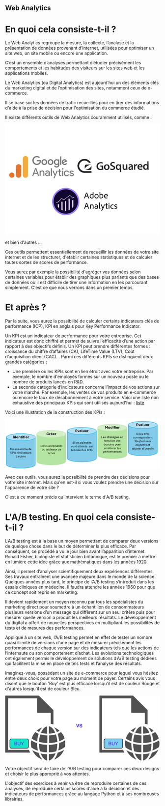 ## Web Analytics

# En quoi cela consiste-t-il ?

Le Web Analytics regroupe la mesure, la collecte, l’analyse et la présentation de données provenant d’Internet, utilisées pour optimiser un site web, un site mobile ou encore une application.

C’est un ensemble d’analyses permettant d’étudier précisément les comportements et les habitudes des visiteurs sur les sites web et les applications mobiles.

Le Web Analytics (ou Digital Analytics) est aujourd’hui un des éléments clés du marketing digital et de l’optimisation des sites, notamment ceux de e-commerce.

Il se base sur les données de trafic recueillies pour en tirer des informations d'aide à la prise de décision pour l'optimisation du commerce étudié.

Il existe différents outils de Web Analytics couramment utilisés, comme :

<img src="logo_web.png">

et bien d'autres ...

Ces outils permettent essentiellement de recueillir les données de votre site internet et de les structurer, d'établir certaines statistiques et de calculer toutes sortes de scores de performance.

Vous aurez par exemple la possibilité d'agréger vos données selon certaines variables pour établir des graphiques plus parlants que des bases de données où il est difficile de tirer une information en les parcourant simplement. C'est ce que nous verrons dans un premier temps.

# Et après ?

Par la suite, vous aurez la possibilité de calculer certains indicateurs clés de performance (ICP), KPI en anglais pour Key Performance Indicator.

Un KPI est un indicateur de performance pour votre entreprise. Cet indicateur est donc chiffré et permet de suivre l’efficacité d’une action par rapport à des objectifs définis. Un KPI peut prendre différentes formes : croissance du chiffre d’affaires (CA), LifeTime Value (LTV), Coût d’acquisition client (CAC)... Parmi ces différents KPIs se distinguent deux grandes catégories :

- Une première où les KPIs sont en lien étroit avec votre entreprise. Par exemple, le nombre d'employés formés sur un nouveau poste ou le nombre de produits lancés en R&D.
- La seconde catégorie d’indicateurs concerne l’impact de vos actions sur votre marché. Par exemple, les ventes de vos produits en e-commerce ou encore le taux de désabonnement à votre service.
  Voici une liste non exhaustive des principaux KPIs qui sont utilisés aujourd'hui : <a href="https://tool-advisor.fr/blog/kpi-definition/">liste</a>

Voici une illustration de la construction des KPIs :

<img src="KP.png">

Avec ces outils, vous aurez la possibilité de prendre des décisions pour votre site internet. Mais qu'en est-il si vous voulez prendre une décision sur l'apparence de votre site ?

C'est à ce moment précis qu'intervient le terme d'A/B testing.

# L'A/B testing. En quoi cela consiste-t-il ?

L’A/B testing est à la base un moyen permettant de comparer deux versions de quelque chose dans le but de déterminer la plus efficace. Par conséquent, ce procédé a vu le jour bien avant l’apparition d’internet. Ronald Fisher, biologiste et statisticien britannique, est le premier à mettre en lumière cette idée grâce aux mathématiques dans les années 1920.

Ainsi, il permet d’analyser scientifiquement deux expériences différentes. Ses travaux entraînent une avancée majeure dans le monde de la science. Quelques années plus tard, le principe de l’A/B testing s’introduit dans les essais cliniques en médecine. Il faudra attendre les années 1960 pour que ce concept soit repris en marketing.

Il devient rapidement un moyen reconnu par tous les spécialistes du marketing direct pour soumettre à un échantillon de consommateurs plusieurs versions d’un message qui diffèrent sur un seul critère puis pour mesurer quelle version a produit les meilleurs résultats. Le développement du digital a offert de nouvelles perspectives en multipliant les possibilités de tests et de mesures des performances.

Appliqué à un site web, l’A/B testing permet en effet de tester un nombre quasi illimité de versions d’une page et de mesurer précisément les performances de chaque version sur des indicateurs tels que les actions de l’internaute ou son comportement d’achat. Les évolutions technologiques ont également permis le développement de solutions d’A/B testing dédiées qui facilitent la mise en place de tels tests et l’analyse des résultats.

Imaginez-vous, possédant un site de e-commerce pour lequel vous hésitez entre deux choix pour votre page au moment de payer. Certains avis vous disent que le bouton 'Buy' est plus efficace lorsqu'il est de couleur Rouge et d'autres lorsqu'il est de couleur Bleu.

<img src="WEB.png">

Votre objectif sera de faire de l'A/B testing pour comparer ces deux designs et choisir le plus approprié à vos attentes.

L'objectif des exercices à venir va être de reproduire certaines de ces analyses, de reproduire certains scores d'aide à la décision et des indicateurs de performances grâce au langage Python et à ses nombreuses librairies.
